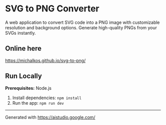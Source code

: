 # SVG to PNG Converter

A web application to convert SVG code into a PNG image with customizable resolution and background options. Generate high-quality PNGs from your SVGs instantly.

## Online here
https://michalkos.github.io/svg-to-png/

## Run Locally

**Prerequisites:**  Node.js


1. Install dependencies:
   `npm install`
2. Run the app:
   `npm run dev`

-----

Generated with https://aistudio.google.com/
